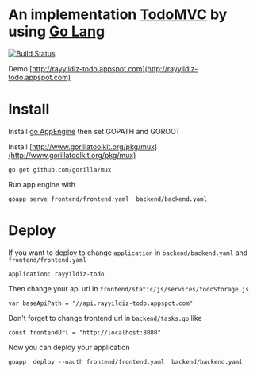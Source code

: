 # An implementation  [TodoMVC](http://todomvc.com) by using [Go Lang](//golang.org/)

[![Build Status](https://travis-ci.org/rayyildiz/go-todo.svg?branch=master)](https://travis-ci.org/rayyildiz/go-todo)


Demo [http://rayyildiz-todo.appspot.com](http://rayyildiz-todo.appspot.com)


Install
====

Install [go AppEngine](https://cloud.google.com/appengine/docs/go) then set GOPATH and GOROOT

Install  [http://www.gorillatoolkit.org/pkg/mux](http://www.gorillatoolkit.org/pkg/mux)

    go get github.com/gorilla/mux


Run app engine with

    goapp serve frontend/frontend.yaml  backend/backend.yaml


Deploy
====

If you want to deploy to change `application` in `backend/backend.yaml` and `frontend/frontend.yaml`

    application: rayyildiz-todo

Then change your api url in `frontend/static/js/services/todoStorage.js`  

    var baseApiPath = "//api.rayyildiz-todo.appspot.com"

Don't forget to change frontend url in `backend/tasks.go` like

    const frontendUrl = "http://localhost:8080"

Now you can deploy your application

    goapp  deploy --oauth frontend/frontend.yaml  backend/backend.yaml
